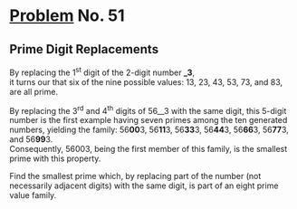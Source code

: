 # [Problem](https://projecteuler.net/problem=51) No. 51

## Prime Digit Replacements

By replacing the 1<sup>st</sup> digit of the 2-digit number <b>_3</b>,<br> it turns our that six of the nine possible values: 13, 23, 43, 53, 73, and 83, are all prime.

By replacing the 3<sup>rd</sup> and 4<sup>th</sup> digits of 56__3 with the same digit, this 5-digit number is the first example having seven primes among the ten generated numbers, yielding the family: 56<b>00</b>3, 56<b>11</b>3, 56<b>33</b>3, 56<b>44</b>3, 56<b>66</b>3, 56<b>77</b>3, and 56<b>99</b>3.<br>
Consequently, 56003, being the first member of this family, is the smallest prime with this property.

Find the smallest prime which, by replacing part of the number (not necessarily adjacent digits) with the same digit, is part of an eight prime value family.

